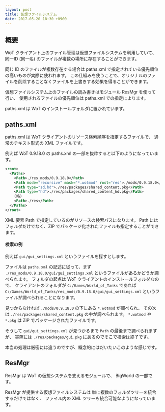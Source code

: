```yaml
---
layout: post
title: 仮想ファイルシステム
date: 2017-05-20 18:30 +0900
---
```


## 概要

WoT クライアント上のファイル管理は仮想ファイルシステムを利用していて、
同一ID (同一名) のファイルが複数の場所に存在することができます。

同じ ID のファイルが複数存在する場合は paths.xml で指定されている優先順位の高いものが実際に使われます。
この仕組みを使うことで、オリジナルのファイルを削除することなくファイルを上書きする効果を得ることができます。

仮想ファイルシステム上のファイルの読み書きはモジュール ResMgr を使って行い、
使用されるファイルの優先順位は paths.xml での指定によります。

paths.xml は WoT のインストールフォルダに置かれています。

## paths.xml

paths.xml は WoT クライアントのリソース検索順序を指定するファイルで、
通常のテキスト形式の XML ファイルです。

例えば WoT 0.9.18.0 の paths.xml の一部を抜粋すると以下のようになっています。

```xml
<root>
  <Paths>
    <Path>./res_mods/0.9.18.0</Path>
    <Path mode="recursive" mask="*.wotmod" root="res">./mods/0.9.18.0</Path>
    <Path type="sd,hd">./res/packages/shared_content.pkg</Path>
    <Path type="hd">./res/packages/shared_content_hd.pkg</Path>
    (略)
    <Path>./res</Path>
  </Paths>
</root>
```

XML 要素 Path で指定しているのがリソースの検索パスになります。
Path にはフォルダだけでなく、ZIP でパッケージ化されたファイルも指定することができます。

#### 検索の例
例えば `gui/gui_settings.xml` というファイルを探すとします。

ファイルは `paths.xml` の記述に従って、まず `./res_mods/0.9.18.0/gui/gui_settings.xml` というファイルがあるかどうか調べられます。
フォルダの起点は WoT クライアントのインストールフォルダなので、
クライアントのフォルダが `C:/Games/World_of_Tanks` であれば
`C:/Games/World_of_Tanks/res_mods/0.9.18.0/gui/gui_settings.xml`
というファイルが調べられることになります。

見つからなければ `./mods/0.9.18.0` の下にある `*.wotmod` が調べられ、
その次は `./res/packages/shared_content.pkg` の中が調べられます。
`*.wotmod` や `*.pkg` は ZIP でパッケージされたファイルです。

そうして `gui/gui_settings.xml` が見つかるまで `Path` の最後まで調べられますが、
実際には `./res/packages/gui.pkg` にあるのでそこで検索は終了です。

本当の処理は厳密には違うのですが、概念的にはだいたいこのような感じです。

## ResMgr
ResMgr は WoT の仮想システムを支えるモジュールで、
BigWorld の一部です。

ResMgr が提供する仮想ファイルシステムは
単に複数のフォルダツリーを統合するだけではなく、
ファイル内の XML ツリーも統合可能なようになっています。
